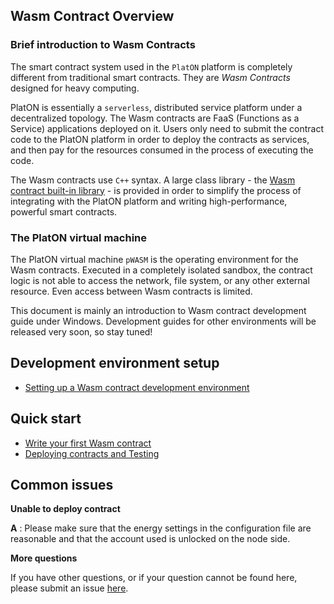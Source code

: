 ## Wasm Contract Overview

### Brief introduction to Wasm Contracts

The smart contract system used in the `PlatON` platform is completely different from traditional smart contracts. They are _Wasm Contracts_ designed for heavy computing.

PlatON is essentially a `serverless`, distributed service platform under a decentralized topology. The Wasm contracts are FaaS (Functions as a Service) applications deployed on it. Users only need to submit the contract code to the PlatON platform in order to deploy the contracts as services, and then pay for the resources consumed in the process of executing the code.

The Wasm contracts use `C++` syntax. A large class library - the [Wasm contract built-in library](https://pwasmdoc.platon.network/modules.html) \- is provided in order to simplify the process of integrating with the PlatON platform and writing high-performance, powerful smart contracts.

### The PlatON virtual machine

The PlatON virtual machine `pWASM` is the operating environment for the Wasm contracts. Executed in a completely isolated sandbox, the contract logic is not able to access the network, file system, or any other external resource. Even access between Wasm contracts is limited.

This document is mainly an introduction to Wasm contract development guide under Windows. Development guides for other environments will be released very soon, so stay tuned!

## Development environment setup

* [Setting up a Wasm contract development environment](/en-us/development/wasm-contract-EN/_setting-up-Wasm-Contract-dev-env#setting-up.md)

## Quick start

* [Write your first Wasm contract](/en-us/development/wasm-contract-EN/_setting-up-Wasm-Contract-dev-env#write-contract.md)
* [Deploying contracts and Testing](/en-us/development/wasm-contract-EN/_setting-up-Wasm-Contract-dev-env#deploy-and-test.md)

## Common issues

**Unable to deploy contract**

**A** : Please make sure that the energy settings in the configuration file are reasonable and that the account used is unlocked on the node side.

**More questions**

If you have other questions, or if your question cannot be found here, please submit an issue [here](https://github.com/PlatONnetwork/PlatON-Go/issues/new).
